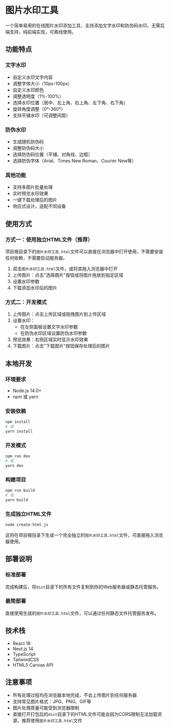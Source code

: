 # 图片水印工具

一个简单易用的在线图片水印添加工具，支持添加文字水印和防伪码水印。无需后端支持，纯前端实现，可离线使用。

## 功能特点

### 文字水印
- 自定义水印文字内容
- 调整字体大小（10px-100px）
- 自定义水印颜色
- 调整透明度（1%-100%）
- 选择水印位置（居中、左上角、右上角、左下角、右下角）
- 旋转角度调整（0°-360°）
- 支持平铺水印（可调整间距）

### 防伪水印
- 生成随机防伪码
- 调整防伪码大小
- 选择防伪码位置（平铺、对角线、边框）
- 选择防伪字体（Arial、Times New Roman、Courier New等）

### 其他功能
- 支持多图片批量处理
- 实时预览水印效果
- 一键下载处理后的图片
- 响应式设计，适配不同设备

## 使用方式

### 方式一：使用独立HTML文件（推荐）
项目根目录下的`图片水印工具.html`文件可以直接在浏览器中打开使用，不需要安装任何依赖，不需要启动服务器。

1. 双击`图片水印工具.html`文件，或将其拖入浏览器中打开
2. 上传图片：点击"选择图片"按钮或将图片拖放到指定区域
3. 设置水印参数
4. 下载添加水印后的图片

### 方式二：开发模式

1. 上传图片：点击上传区域或拖拽图片到上传区域
2. 设置水印：
   - 在左侧面板设置文字水印参数
   - 在防伪水印区域设置防伪水印参数
3. 预览效果：右侧区域实时显示水印效果
4. 下载图片：点击"下载图片"按钮保存处理后的图片

## 本地开发

### 环境要求
- Node.js 14.0+
- npm 或 yarn

### 安装依赖
```bash
npm install
# 或
yarn install
```

### 开发模式
```bash
npm run dev
# 或
yarn dev
```

### 构建项目
```bash
npm run build
# 或
yarn build
```

### 生成独立HTML文件
```bash
node create-html.js
```
这将在项目根目录下生成一个完全独立的`图片水印工具.html`文件，可直接拖入浏览器使用。

## 部署说明

### 标准部署
完成构建后，将`dist`目录下的所有文件复制到你的Web服务器或静态托管服务。

### 最简部署
直接使用生成的`图片水印工具.html`文件，可以通过任何静态文件托管服务发布。

## 技术栈

- React 18
- Next.js 14
- TypeScript
- TailwindCSS
- HTML5 Canvas API

## 注意事项

- 所有处理过程均在浏览器本地完成，不会上传图片到任何服务器
- 支持常见图片格式：JPG、PNG、GIF等
- 图片处理质量可能受到浏览器限制
- 直接打开打包后的`dist`目录下的HTML文件可能会因为CORS限制无法加载资源，推荐使用`图片水印工具.html`文件

